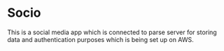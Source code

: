 # Socio

This is a social media app which is connected to parse server for storing data and authentication purposes which is being set 
up on AWS.
